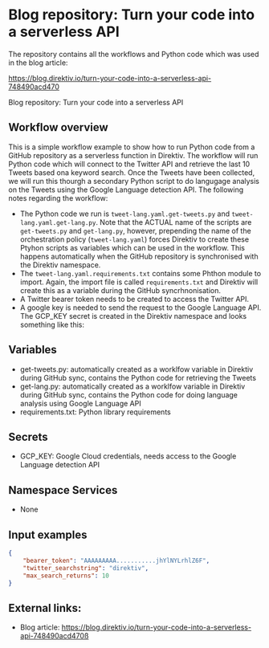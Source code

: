 # Blog repository: Turn your code into a serverless API

The repository contains all the workflows and Python code which was used in the blog article:

https://blog.direktiv.io/turn-your-code-into-a-serverless-api-748490acd470

Blog repository: Turn your code into a serverless API

## Workflow overview

This is a simple workflow example to show how to run Python code from a GitHub repository as a serverless function in Direktiv. The workflow will run Python code which will connect to the Twitter API and retrieve the last 10 Tweets based ona keyword search. Once the Tweets have been collected, we will run this thourgh a secondary Python script to do langugage analysis on the Tweets using the Google Language detection API. The following notes regarding the workflow:

 - The Python code we run is `tweet-lang.yaml.get-tweets.py` and `tweet-lang.yaml.get-lang.py`. Note that the ACTUAL name of the scripts are `get-tweets.py` and `get-lang.py`, however, prepending the name of the orchestration policy (`tweet-lang.yaml`) forces Direktiv to create these Ptyhon scripts as variables which can be used in the workflow. This happens automatically when the GitHub repository is synchronised with the Direktiv namespace.
 - The `tweet-lang.yaml.requirements.txt` contains some Phthon module to import. Again, the import file is called `requirements.txt` and Direktiv will create this as a variable during the GitHub syncrhnonisation.
 - A Twitter bearer token needs to be created to access the Twitter API.
 - A google key is needed to send the request to the Google Language API. The GCP_KEY secret is created in the Direktiv namespace and looks something like this:

## Variables

 - get-tweets.py: automatically created as a worklfow variable in Direktiv during GitHub sync, contains the Python code for retrieving the Tweets
 - get-lang.py: automatically created as a worklfow variable in Direktiv during GitHub sync, contains the Python code for doing language analysis using Google Language API
 - requirements.txt: Python library requirements

## Secrets

 - GCP_KEY: Google Cloud credentials, needs access to the Google Language detection API

## Namespace Services

 - None

## Input examples

```json
{
    "bearer_token": "AAAAAAAAA...........jhYlNYLrhlZ6F",
    "twitter_searchstring": "direktiv",
    "max_search_returns": 10
}
```

## External links:

 - Blog article: https://blog.direktiv.io/turn-your-code-into-a-serverless-api-748490acd470ß